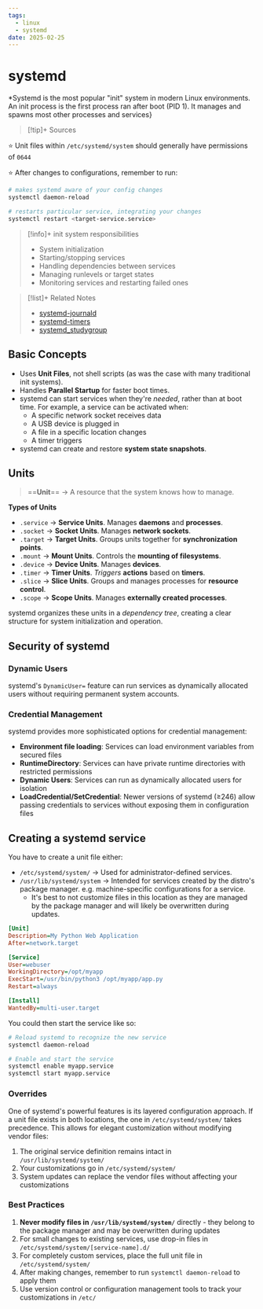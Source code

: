 ```yaml
---
tags:
  - linux
  - systemd
date: 2025-02-25
---
```

# systemd
*Systemd is the most popular "init" system in modern Linux environments. An init process is the first process ran after boot (PID 1). It manages and spawns most other processes and services}

> [!tip]+ Sources

⭐ Unit files within `/etc/systemd/system` should generally have permissions of `0644`

⭐ After changes to configurations, remember to run:

```bash
# makes systemd aware of your config changes
systemctl daemon-reload 

# restarts particular service, integrating your changes
systemctl restart <target-service.service>
```

> [!info]+ init system responsibilities
> - System initialization
> - Starting/stopping services
> - Handling dependencies between services
> - Managing runlevels or target states
> - Monitoring services and restarting failed ones

> [!list]+ Related Notes
> - [systemd-journald](systemd-journald.md)
> - [systemd-timers](systemd-timers.md)
> - [systemd_studygroup](../Works-in-Progress/systemd_studygroup.md)

## Basic Concepts

- Uses **Unit Files**, not shell scripts (as was the case with many traditional init systems).
- Handles **Parallel Startup** for faster boot times.
- systemd can start services when they're *needed*, rather than at boot time. For example, a service can be activated when:
	- A specific network socket receives data
	- A USB device is plugged in
	- A file in a specific location changes
	- A timer triggers
- systemd can create and restore **system state snapshots**.

## Units
> ==**Unit**== → A resource that the system knows how to manage.

**Types of Units**

- `.service` → **Service Units**. Manages **daemons** and **processes**.
- `.socket` → **Socket Units**. Manages **network sockets**.
- `.target` → **Target Units**. Groups units together for **synchronization points**.
- `.mount` → **Mount Units**. Controls the **mounting of filesystems**.
- `.device` → **Device Units**. Manages **devices**.
- `.timer` → **Timer Units**. *Triggers* **actions** based on **timers**.
- `.slice` → **Slice Units**. Groups and manages processes for **resource control**.
- `.scope` → **Scope Units**. Manages **externally created processes**.

systemd organizes these units in a *dependency tree*, creating a clear structure for system initialization and operation.

## Security of systemd

### Dynamic Users
systemd's `DynamicUser=` feature can run services as dynamically allocated users without requiring permanent system accounts.

### Credential Management
systemd provides more sophisticated options for credential management:

- **Environment file loading**: Services can load environment variables from secured files
- **RuntimeDirectory**: Services can have private runtime directories with restricted permissions
- **Dynamic Users**: Services can run as dynamically allocated users for isolation
- **LoadCredential/SetCredential**: Newer versions of systemd (≥246) allow passing credentials to services without exposing them in configuration files

## Creating a systemd service
You have to create a unit file either:
- `/etc/systemd/system/` → Used for administrator-defined services.
- `/usr/lib/systemd/system` → Intended for services created by the distro's package manager. e.g. machine-specific configurations for a service.
	- It's best to not customize files in this location as they are managed by the package manager and will likely be overwritten during updates.

```ini
[Unit]
Description=My Python Web Application
After=network.target

[Service]
User=webuser
WorkingDirectory=/opt/myapp
ExecStart=/usr/bin/python3 /opt/myapp/app.py
Restart=always

[Install]
WantedBy=multi-user.target
```

You could then start the service like so:
```bash
# Reload systemd to recognize the new service
systemctl daemon-reload

# Enable and start the service
systemctl enable myapp.service
systemctl start myapp.service
```

### Overrides
One of systemd's powerful features is its layered configuration approach. If a unit file exists in both locations, the one in `/etc/systemd/system/` takes precedence. This allows for elegant customization without modifying vendor files:

1. The original service definition remains intact in `/usr/lib/systemd/system/`
2. Your customizations go in `/etc/systemd/system/`
3. System updates can replace the vendor files without affecting your customizations

### Best Practices

1. **Never modify files in `/usr/lib/systemd/system/`** directly - they belong to the package manager and may be overwritten during updates
2. For small changes to existing services, use drop-in files in `/etc/systemd/system/[service-name].d/`
3. For completely custom services, place the full unit file in `/etc/systemd/system/`
4. After making changes, remember to run `systemctl daemon-reload` to apply them
5. Use version control or configuration management tools to track your customizations in `/etc/`



